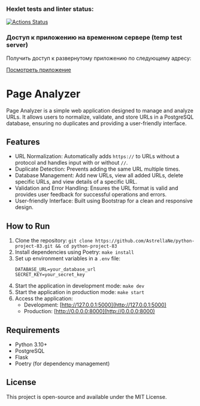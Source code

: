 ### Hexlet tests and linter status:
[![Actions Status](https://github.com/AstrellaNe/python-project-83/actions/workflows/hexlet-check.yml/badge.svg)](https://github.com/AstrellaNe/python-project-83/actions)

### Доступ к приложению на временном сервере (temp test server)
Получить доступ к развернутому приложению по следующему адресу:

[Посмотреть приложение](https://page-analyzer-project-83.onrender.com)


# Page Analyzer

Page Analyzer is a simple web application designed to manage and analyze URLs. It allows users to normalize, validate, and store URLs in a PostgreSQL database, ensuring no duplicates and providing a user-friendly interface.

## Features

- URL Normalization: Automatically adds `https://` to URLs without a protocol and handles input with or without `//`.
- Duplicate Detection: Prevents adding the same URL multiple times.
- Database Management: Add new URLs, view all added URLs, delete specific URLs, and view details of a specific URL.
- Validation and Error Handling: Ensures the URL format is valid and provides user feedback for successful operations and errors.
- User-friendly Interface: Built using Bootstrap for a clean and responsive design.

## How to Run

1. Clone the repository: `git clone https://github.com/AstrellaNe/python-project-83.git && cd python-project-83`
2. Install dependencies using Poetry: `make install`
3. Set up environment variables in a `.env` file:
   ```
   DATABASE_URL=your_database_url
   SECRET_KEY=your_secret_key
   ```
4. Start the application in development mode: `make dev`
5. Start the application in production mode: `make start`
6. Access the application:
   - Development: [http://127.0.0.1:5000](http://127.0.0.1:5000)
   - Production: [http://0.0.0.0:8000](http://0.0.0.0:8000)

## Requirements

- Python 3.10+
- PostgreSQL
- Flask
- Poetry (for dependency management)

## License

This project is open-source and available under the MIT License.




